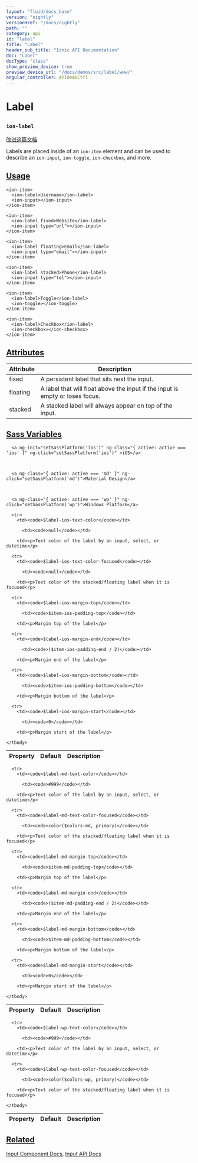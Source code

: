 ```yaml
---
layout: "fluid/docs_base"
version: "nightly"
versionHref: "/docs/nightly"
path: ""
category: api
id: "label"
title: "Label"
header_sub_title: "Ionic API Documentation"
doc: "Label"
docType: "class"
show_preview_device: true
preview_device_url: "/docs/demos/src/label/www/"
angular_controller: APIDemoCtrl
---
```










<h1 class="api-title">
<a class="anchor" name="label" href="#label"></a>

Label
<h3><code>ion-label</code></h3>






</h1>

<a class="improve-v2-docs" href="http://github.com/ionic-team/ionic/edit/master/src/components/label/label.ts#L3">
改进这篇文档
</a>






<p>Labels are placed inside of an <code>ion-item</code> element and can be used
to describe an <code>ion-input</code>, <code>ion-toggle</code>, <code>ion-checkbox</code>, and more.</p>




<!-- @usage tag -->

<h2><a class="anchor" name="usage" href="#usage">Usage</a></h2>

<pre><code class="lang-html">&lt;ion-item&gt;
  &lt;ion-label&gt;Username&lt;/ion-label&gt;
  &lt;ion-input&gt;&lt;/ion-input&gt;
&lt;/ion-item&gt;

&lt;ion-item&gt;
  &lt;ion-label fixed&gt;Website&lt;/ion-label&gt;
  &lt;ion-input type=&quot;url&quot;&gt;&lt;/ion-input&gt;
&lt;/ion-item&gt;

&lt;ion-item&gt;
  &lt;ion-label floating&gt;Email&lt;/ion-label&gt;
  &lt;ion-input type=&quot;email&quot;&gt;&lt;/ion-input&gt;
&lt;/ion-item&gt;

&lt;ion-item&gt;
  &lt;ion-label stacked&gt;Phone&lt;/ion-label&gt;
  &lt;ion-input type=&quot;tel&quot;&gt;&lt;/ion-input&gt;
&lt;/ion-item&gt;

&lt;ion-item&gt;
  &lt;ion-label&gt;Toggle&lt;/ion-label&gt;
  &lt;ion-toggle&gt;&lt;/ion-toggle&gt;
&lt;/ion-item&gt;

&lt;ion-item&gt;
  &lt;ion-label&gt;Checkbox&lt;/ion-label&gt;
  &lt;ion-checkbox&gt;&lt;/ion-checkbox&gt;
&lt;/ion-item&gt;
</code></pre>




<!-- @property tags -->

<h2><a class="anchor" name="attributes" href="#attributes">Attributes</a></h2>
<table class="table" style="margin:0;">
<thead>
<tr>
<th>Attribute</th>











<th>Description</th>
</tr>
</thead>
<tbody>

<tr>
<td>
fixed
</td>



<td>
A persistent label that sits next the input.
</td>
</tr>

<tr>
<td>
floating
</td>



<td>
A label that will float above the input if the input is empty or loses focus.
</td>
</tr>

<tr>
<td>
stacked
</td>



<td>
A stacked label will always appear on top of the input.


</td>
</tr>

</tbody>
</table>



<!-- instance methods on the class -->


  <h2 id="sass-variable-header"><a class="anchor" name="sass-variables" href="#sass-variables">Sass Variables</a></h2>
  <div id="sass-variables" ng-controller="SassToggleCtrl">
  <div class="sass-platform-toggle">



      <a ng-init="setSassPlatform('ios')" ng-class="{ active: active === 'ios' }" ng-click="setSassPlatform('ios')" >iOS</a>



      <a ng-class="{ active: active === 'md' }" ng-click="setSassPlatform('md')">Material Design</a>



      <a ng-class="{ active: active === 'wp' }" ng-click="setSassPlatform('wp')">Windows Platform</a>



  </div>



  <table ng-show="active === 'ios'" id="sass-ios" class="table param-table" style="margin:0;">
    <thead>
      <tr>
        <th>Property</th>
        <th>Default</th>
        <th>Description</th>
      </tr>
    </thead>
    <tbody>

      <tr>
        <td><code>$label-ios-text-color</code></td>

          <td><code>null</code></td>

        <td><p>Text color of the label by an input, select, or datetime</p>
</td>
      </tr>

      <tr>
        <td><code>$label-ios-text-color-focused</code></td>

          <td><code>null</code></td>

        <td><p>Text color of the stacked/floating label when it is focused</p>
</td>
      </tr>

      <tr>
        <td><code>$label-ios-margin-top</code></td>

          <td><code>$item-ios-padding-top</code></td>

        <td><p>Margin top of the label</p>
</td>
      </tr>

      <tr>
        <td><code>$label-ios-margin-end</code></td>

          <td><code>($item-ios-padding-end / 2)</code></td>

        <td><p>Margin end of the label</p>
</td>
      </tr>

      <tr>
        <td><code>$label-ios-margin-bottom</code></td>

          <td><code>$item-ios-padding-bottom</code></td>

        <td><p>Margin bottom of the label</p>
</td>
      </tr>

      <tr>
        <td><code>$label-ios-margin-start</code></td>

          <td><code>0</code></td>

        <td><p>Margin start of the label</p>
</td>
      </tr>

    </tbody>
  </table>

  <table ng-show="active === 'md'" id="sass-md" class="table param-table" style="margin:0;">
    <thead>
      <tr>
        <th>Property</th>
        <th>Default</th>
        <th>Description</th>
      </tr>
    </thead>
    <tbody>

      <tr>
        <td><code>$label-md-text-color</code></td>

          <td><code>#999</code></td>

        <td><p>Text color of the label by an input, select, or datetime</p>
</td>
      </tr>

      <tr>
        <td><code>$label-md-text-color-focused</code></td>

          <td><code>color($colors-md, primary)</code></td>

        <td><p>Text color of the stacked/floating label when it is focused</p>
</td>
      </tr>

      <tr>
        <td><code>$label-md-margin-top</code></td>

          <td><code>$item-md-padding-top</code></td>

        <td><p>Margin top of the label</p>
</td>
      </tr>

      <tr>
        <td><code>$label-md-margin-end</code></td>

          <td><code>($item-md-padding-end / 2)</code></td>

        <td><p>Margin end of the label</p>
</td>
      </tr>

      <tr>
        <td><code>$label-md-margin-bottom</code></td>

          <td><code>$item-md-padding-bottom</code></td>

        <td><p>Margin bottom of the label</p>
</td>
      </tr>

      <tr>
        <td><code>$label-md-margin-start</code></td>

          <td><code>0</code></td>

        <td><p>Margin start of the label</p>
</td>
      </tr>

    </tbody>
  </table>

  <table ng-show="active === 'wp'" id="sass-wp" class="table param-table" style="margin:0;">
    <thead>
      <tr>
        <th>Property</th>
        <th>Default</th>
        <th>Description</th>
      </tr>
    </thead>
    <tbody>

      <tr>
        <td><code>$label-wp-text-color</code></td>

          <td><code>#999</code></td>

        <td><p>Text color of the label by an input, select, or datetime</p>
</td>
      </tr>

      <tr>
        <td><code>$label-wp-text-color-focused</code></td>

          <td><code>color($colors-wp, primary)</code></td>

        <td><p>Text color of the stacked/floating label when it is focused</p>
</td>
      </tr>

    </tbody>
  </table>

</div>



<!-- related link -->

<h2><a class="anchor" name="related" href="#related">Related</a></h2>

<a href="../../../../components#inputs">Input Component Docs</a>,
<a href="../../input/Input">Input API Docs</a><!-- end content block -->


<!-- end body block -->

